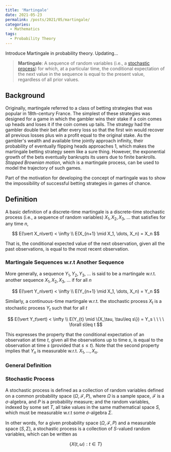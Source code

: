 ```yaml
---
title: 'Martingale'
date: 2021-05-23
permalink: /posts/2021/05/martingale/
categories:
  - Mathematics
tags:
  - Probability Theory
---
```


Introduce Martingale in probability theory. Updating... 

> **Martingale**: A sequence of random variables (i.e., a [stochastic process](#stochastic-process)) for which, at a particular time, the conditional expectation of the next value in the sequence is equal to the present value, regardless of all prior values.

## Background

Originally, martingale referred to a class of betting strategies that was popular in 18th-century France. The simplest of these strategies was designed for a game in which the gambler wins their stake if a coin comes up heads and loses it if the coin comes up tails. The strategy had the gambler double their bet after every loss so that the first win would recover all previous losses plus win a profit equal to the original stake. As the gambler's wealth and available time jointly approach infinity, their probability of eventually flipping heads approaches 1, which makes the martingale betting strategy seem like a sure thing. However, the exponential growth of the bets eventually bankrupts its users due to finite bankrolls. *Stopped Brownian motion*, which is a martingale process, can be used to model the trajectory of such games.

Part of the motivation for developing the concept of martingale was to show the impossibility of successful betting strategies in games of chance.

## Definition

A basic definition of a discrete-time martingale is a discrete-time stochastic process (i.e., a sequence of random variables) $X_1, X_2, X_3, \ \dots$ that satisfies for any time $n$,

$$
E(\vert X_n\vert) < \infty \\
E(X_{n+1} \mid X_1, \dots, X_n) = X_n
$$

That is, the conditional expected value of the next observation, given all the past observations, is equal to the most recent observation.

### Martingale Sequences w.r.t Another Sequence

More generally, a sequence $Y_1, Y_2, Y_3, \ \dots$ is said to be a martingale w.r.t. another sequence $X_1, X_2, X_3, \ \dots$ if for all $n$

$$
E(\vert Y_n\vert) < \infty \\
E(Y_{n+1} \mid X_1, \dots, X_n) = Y_n
$$

Similarly, a continuous-time martingale w.r.t. the stochastic process $X_t$ is a stochastic process $Y_t$ such that for all $t$ 

$$
E(\vert Y_t\vert) < \infty \\
E(Y_{t} \mid \{X_\tau, \tau\leq s\}) = Y_s \ \ \ \ \forall s\leq t
$$

This expresses the property that the conditional expectation of an observation at time $t$, given all the observations up to time $s$, is equal to the observation at time *s* (provided that $s\leq t$). Note that the second property implies that $Y_n$ is measurable w.r.t. $X_1, \dots, X_n$.

### General Definition



### Stochastic Process

A stochastic process is defined as a collection of random variables defined on a common probability space $(\Omega, \mathcal{F}, P)$, where $\Omega$ is a sample space, $\mathcal{F}$ is a $\sigma$-algebra, and $P$ is a probability measure; and the random variables, indexed by some set $T$, all take values in the same mathematical space $S$, which must be measurable w.r.t some $\sigma$-algebra $\Sigma$. 

In other words, for a given probability space $(\Omega, \mathcal{F}, P)$ and a measurable space $(S, \Sigma)$, a stochastic process is a collection of $S$-valued random variables, which can be written as 

$$
\{ X(t, \omega):t\in T \}
$$




